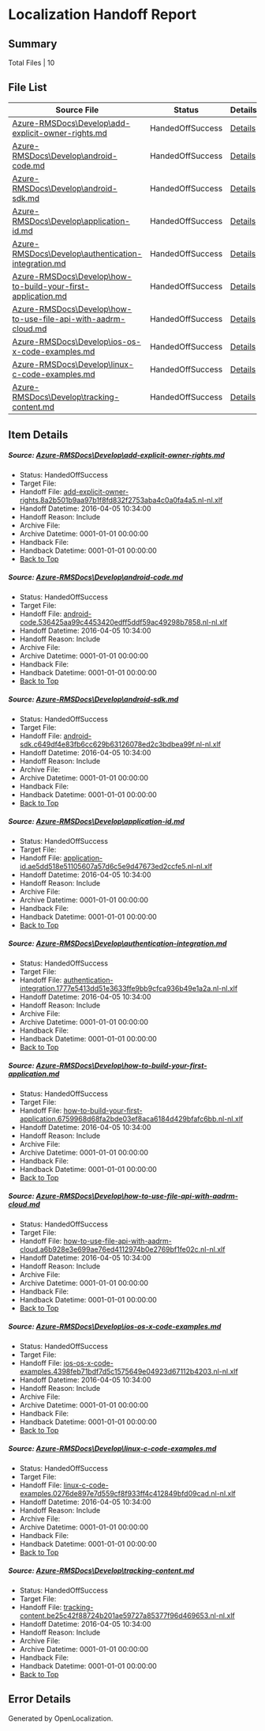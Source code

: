 # <a name='report-top'></a> Localization Handoff Report

## Summary
 Total Files | 10

## File List
 Source File | Status | Details 
 ----------- | ------ | ------- 
 [Azure-RMSDocs\Develop\add-explicit-owner-rights.md](https://github.com/Microsoft/Azure-RMSDocs-pr/blob/7adb5b28765087b8d17a8881b454cefe55ea113b/Azure-RMSDocs/Develop/add-explicit-owner-rights.md) | HandedOffSuccess | [Details](#d6d23c21a3213c51ebeb006cb8240898c2b5c2ff50)
 [Azure-RMSDocs\Develop\android-code.md](https://github.com/Microsoft/Azure-RMSDocs-pr/blob/7adb5b28765087b8d17a8881b454cefe55ea113b/Azure-RMSDocs/Develop/android-code.md) | HandedOffSuccess | [Details](#440557d792fcf51a64dfb65d1a4cfbd50beb397251)
 [Azure-RMSDocs\Develop\android-sdk.md](https://github.com/Microsoft/Azure-RMSDocs-pr/blob/7adb5b28765087b8d17a8881b454cefe55ea113b/Azure-RMSDocs/Develop/android-sdk.md) | HandedOffSuccess | [Details](#da88139a3986797d9c2c796c42b79f8245dc3be352)
 [Azure-RMSDocs\Develop\application-id.md](https://github.com/Microsoft/Azure-RMSDocs-pr/blob/7adb5b28765087b8d17a8881b454cefe55ea113b/Azure-RMSDocs/Develop/application-id.md) | HandedOffSuccess | [Details](#889c9905fcd361adf580d403a90fc74be5d7922354)
 [Azure-RMSDocs\Develop\authentication-integration.md](https://github.com/Microsoft/Azure-RMSDocs-pr/blob/7adb5b28765087b8d17a8881b454cefe55ea113b/Azure-RMSDocs/Develop/authentication-integration.md) | HandedOffSuccess | [Details](#0f9cd8218d5988838847c08d5cfb58202466618956)
 [Azure-RMSDocs\Develop\how-to-build-your-first-application.md](https://github.com/Microsoft/Azure-RMSDocs-pr/blob/7adb5b28765087b8d17a8881b454cefe55ea113b/Azure-RMSDocs/Develop/how-to-build-your-first-application.md) | HandedOffSuccess | [Details](#aa5689904254579007528c29c0cf0e9cbca5f73573)
 [Azure-RMSDocs\Develop\how-to-use-file-api-with-aadrm-cloud.md](https://github.com/Microsoft/Azure-RMSDocs-pr/blob/7adb5b28765087b8d17a8881b454cefe55ea113b/Azure-RMSDocs/Develop/how-to-use-file-api-with-aadrm-cloud.md) | HandedOffSuccess | [Details](#0eb9337d080193a5bd669d6cf27f96eb6029da0e81)
 [Azure-RMSDocs\Develop\ios-os-x-code-examples.md](https://github.com/Microsoft/Azure-RMSDocs-pr/blob/7adb5b28765087b8d17a8881b454cefe55ea113b/Azure-RMSDocs/Develop/ios-os-x-code-examples.md) | HandedOffSuccess | [Details](#3db105584cf5180d33ae40fef163f18a45998aa984)
 [Azure-RMSDocs\Develop\linux-c-code-examples.md](https://github.com/Microsoft/Azure-RMSDocs-pr/blob/7adb5b28765087b8d17a8881b454cefe55ea113b/Azure-RMSDocs/Develop/linux-c-code-examples.md) | HandedOffSuccess | [Details](#1a4f5d8569f297871bb9a5f7c0efa198d7dd246a87)
 [Azure-RMSDocs\Develop\tracking-content.md](https://github.com/Microsoft/Azure-RMSDocs-pr/blob/7adb5b28765087b8d17a8881b454cefe55ea113b/Azure-RMSDocs/Develop/tracking-content.md) | HandedOffSuccess | [Details](#9edcb8a28216f187817a6223369860e09b2b257a105)

## Item Details
##### <a name='d6d23c21a3213c51ebeb006cb8240898c2b5c2ff50'></a> Source: [Azure-RMSDocs\Develop\add-explicit-owner-rights.md](https://github.com/Microsoft/Azure-RMSDocs-pr/blob/7adb5b28765087b8d17a8881b454cefe55ea113b/Azure-RMSDocs/Develop/add-explicit-owner-rights.md)
* Status: HandedOffSuccess
* Target File: 
* Handoff File: [add-explicit-owner-rights.8a2b501b9aa97b1f8fd832f2753aba4c0a0fa4a5.nl-nl.xlf](https://github.com/Microsoft/EM.handoff/blob/4da0370f4920002eea459aad4540341c41e6f01a/ol-handoff/Microsoft/Azure-RMSDocs-pr.nl-nl/master/add-explicit-owner-rights.8a2b501b9aa97b1f8fd832f2753aba4c0a0fa4a5.nl-nl.xlf)
* Handoff Datetime: 2016-04-05 10:34:00
* Handoff Reason: Include
* Archive File: 
* Archive Datetime: 0001-01-01 00:00:00
* Handback File: 
* Handback Datetime: 0001-01-01 00:00:00
* [Back to Top](#report-top)

##### <a name='440557d792fcf51a64dfb65d1a4cfbd50beb397251'></a> Source: [Azure-RMSDocs\Develop\android-code.md](https://github.com/Microsoft/Azure-RMSDocs-pr/blob/7adb5b28765087b8d17a8881b454cefe55ea113b/Azure-RMSDocs/Develop/android-code.md)
* Status: HandedOffSuccess
* Target File: 
* Handoff File: [android-code.536425aa99c4453420edff5ddf59ac49298b7858.nl-nl.xlf](https://github.com/Microsoft/EM.handoff/blob/4da0370f4920002eea459aad4540341c41e6f01a/ol-handoff/Microsoft/Azure-RMSDocs-pr.nl-nl/master/android-code.536425aa99c4453420edff5ddf59ac49298b7858.nl-nl.xlf)
* Handoff Datetime: 2016-04-05 10:34:00
* Handoff Reason: Include
* Archive File: 
* Archive Datetime: 0001-01-01 00:00:00
* Handback File: 
* Handback Datetime: 0001-01-01 00:00:00
* [Back to Top](#report-top)

##### <a name='da88139a3986797d9c2c796c42b79f8245dc3be352'></a> Source: [Azure-RMSDocs\Develop\android-sdk.md](https://github.com/Microsoft/Azure-RMSDocs-pr/blob/7adb5b28765087b8d17a8881b454cefe55ea113b/Azure-RMSDocs/Develop/android-sdk.md)
* Status: HandedOffSuccess
* Target File: 
* Handoff File: [android-sdk.c649df4e83fb6cc629b63126078ed2c3bdbea99f.nl-nl.xlf](https://github.com/Microsoft/EM.handoff/blob/4da0370f4920002eea459aad4540341c41e6f01a/ol-handoff/Microsoft/Azure-RMSDocs-pr.nl-nl/master/android-sdk.c649df4e83fb6cc629b63126078ed2c3bdbea99f.nl-nl.xlf)
* Handoff Datetime: 2016-04-05 10:34:00
* Handoff Reason: Include
* Archive File: 
* Archive Datetime: 0001-01-01 00:00:00
* Handback File: 
* Handback Datetime: 0001-01-01 00:00:00
* [Back to Top](#report-top)

##### <a name='889c9905fcd361adf580d403a90fc74be5d7922354'></a> Source: [Azure-RMSDocs\Develop\application-id.md](https://github.com/Microsoft/Azure-RMSDocs-pr/blob/7adb5b28765087b8d17a8881b454cefe55ea113b/Azure-RMSDocs/Develop/application-id.md)
* Status: HandedOffSuccess
* Target File: 
* Handoff File: [application-id.ae5dd518e51105607a57d6c5e9d47673ed2ccfe5.nl-nl.xlf](https://github.com/Microsoft/EM.handoff/blob/4da0370f4920002eea459aad4540341c41e6f01a/ol-handoff/Microsoft/Azure-RMSDocs-pr.nl-nl/master/application-id.ae5dd518e51105607a57d6c5e9d47673ed2ccfe5.nl-nl.xlf)
* Handoff Datetime: 2016-04-05 10:34:00
* Handoff Reason: Include
* Archive File: 
* Archive Datetime: 0001-01-01 00:00:00
* Handback File: 
* Handback Datetime: 0001-01-01 00:00:00
* [Back to Top](#report-top)

##### <a name='0f9cd8218d5988838847c08d5cfb58202466618956'></a> Source: [Azure-RMSDocs\Develop\authentication-integration.md](https://github.com/Microsoft/Azure-RMSDocs-pr/blob/7adb5b28765087b8d17a8881b454cefe55ea113b/Azure-RMSDocs/Develop/authentication-integration.md)
* Status: HandedOffSuccess
* Target File: 
* Handoff File: [authentication-integration.1777e5413dd51e3633ffe9bb9cfca936b49e1a2a.nl-nl.xlf](https://github.com/Microsoft/EM.handoff/blob/4da0370f4920002eea459aad4540341c41e6f01a/ol-handoff/Microsoft/Azure-RMSDocs-pr.nl-nl/master/authentication-integration.1777e5413dd51e3633ffe9bb9cfca936b49e1a2a.nl-nl.xlf)
* Handoff Datetime: 2016-04-05 10:34:00
* Handoff Reason: Include
* Archive File: 
* Archive Datetime: 0001-01-01 00:00:00
* Handback File: 
* Handback Datetime: 0001-01-01 00:00:00
* [Back to Top](#report-top)

##### <a name='aa5689904254579007528c29c0cf0e9cbca5f73573'></a> Source: [Azure-RMSDocs\Develop\how-to-build-your-first-application.md](https://github.com/Microsoft/Azure-RMSDocs-pr/blob/7adb5b28765087b8d17a8881b454cefe55ea113b/Azure-RMSDocs/Develop/how-to-build-your-first-application.md)
* Status: HandedOffSuccess
* Target File: 
* Handoff File: [how-to-build-your-first-application.6759968d68fa2bde03ef8aca6184d429bfafc6bb.nl-nl.xlf](https://github.com/Microsoft/EM.handoff/blob/4da0370f4920002eea459aad4540341c41e6f01a/ol-handoff/Microsoft/Azure-RMSDocs-pr.nl-nl/master/how-to-build-your-first-application.6759968d68fa2bde03ef8aca6184d429bfafc6bb.nl-nl.xlf)
* Handoff Datetime: 2016-04-05 10:34:00
* Handoff Reason: Include
* Archive File: 
* Archive Datetime: 0001-01-01 00:00:00
* Handback File: 
* Handback Datetime: 0001-01-01 00:00:00
* [Back to Top](#report-top)

##### <a name='0eb9337d080193a5bd669d6cf27f96eb6029da0e81'></a> Source: [Azure-RMSDocs\Develop\how-to-use-file-api-with-aadrm-cloud.md](https://github.com/Microsoft/Azure-RMSDocs-pr/blob/7adb5b28765087b8d17a8881b454cefe55ea113b/Azure-RMSDocs/Develop/how-to-use-file-api-with-aadrm-cloud.md)
* Status: HandedOffSuccess
* Target File: 
* Handoff File: [how-to-use-file-api-with-aadrm-cloud.a6b928e3e699ae76ed4112974b0e2769bf1fe02c.nl-nl.xlf](https://github.com/Microsoft/EM.handoff/blob/4da0370f4920002eea459aad4540341c41e6f01a/ol-handoff/Microsoft/Azure-RMSDocs-pr.nl-nl/master/how-to-use-file-api-with-aadrm-cloud.a6b928e3e699ae76ed4112974b0e2769bf1fe02c.nl-nl.xlf)
* Handoff Datetime: 2016-04-05 10:34:00
* Handoff Reason: Include
* Archive File: 
* Archive Datetime: 0001-01-01 00:00:00
* Handback File: 
* Handback Datetime: 0001-01-01 00:00:00
* [Back to Top](#report-top)

##### <a name='3db105584cf5180d33ae40fef163f18a45998aa984'></a> Source: [Azure-RMSDocs\Develop\ios-os-x-code-examples.md](https://github.com/Microsoft/Azure-RMSDocs-pr/blob/7adb5b28765087b8d17a8881b454cefe55ea113b/Azure-RMSDocs/Develop/ios-os-x-code-examples.md)
* Status: HandedOffSuccess
* Target File: 
* Handoff File: [ios-os-x-code-examples.4398feb71bdf7d5c1575649e04923d67112b4203.nl-nl.xlf](https://github.com/Microsoft/EM.handoff/blob/4da0370f4920002eea459aad4540341c41e6f01a/ol-handoff/Microsoft/Azure-RMSDocs-pr.nl-nl/master/ios-os-x-code-examples.4398feb71bdf7d5c1575649e04923d67112b4203.nl-nl.xlf)
* Handoff Datetime: 2016-04-05 10:34:00
* Handoff Reason: Include
* Archive File: 
* Archive Datetime: 0001-01-01 00:00:00
* Handback File: 
* Handback Datetime: 0001-01-01 00:00:00
* [Back to Top](#report-top)

##### <a name='1a4f5d8569f297871bb9a5f7c0efa198d7dd246a87'></a> Source: [Azure-RMSDocs\Develop\linux-c-code-examples.md](https://github.com/Microsoft/Azure-RMSDocs-pr/blob/7adb5b28765087b8d17a8881b454cefe55ea113b/Azure-RMSDocs/Develop/linux-c-code-examples.md)
* Status: HandedOffSuccess
* Target File: 
* Handoff File: [linux-c-code-examples.0276de897e7d559cf8f933ff4c412849bfd09cad.nl-nl.xlf](https://github.com/Microsoft/EM.handoff/blob/4da0370f4920002eea459aad4540341c41e6f01a/ol-handoff/Microsoft/Azure-RMSDocs-pr.nl-nl/master/linux-c-code-examples.0276de897e7d559cf8f933ff4c412849bfd09cad.nl-nl.xlf)
* Handoff Datetime: 2016-04-05 10:34:00
* Handoff Reason: Include
* Archive File: 
* Archive Datetime: 0001-01-01 00:00:00
* Handback File: 
* Handback Datetime: 0001-01-01 00:00:00
* [Back to Top](#report-top)

##### <a name='9edcb8a28216f187817a6223369860e09b2b257a105'></a> Source: [Azure-RMSDocs\Develop\tracking-content.md](https://github.com/Microsoft/Azure-RMSDocs-pr/blob/7adb5b28765087b8d17a8881b454cefe55ea113b/Azure-RMSDocs/Develop/tracking-content.md)
* Status: HandedOffSuccess
* Target File: 
* Handoff File: [tracking-content.be25c42f88724b201ae59727a85377f96d469653.nl-nl.xlf](https://github.com/Microsoft/EM.handoff/blob/4da0370f4920002eea459aad4540341c41e6f01a/ol-handoff/Microsoft/Azure-RMSDocs-pr.nl-nl/master/tracking-content.be25c42f88724b201ae59727a85377f96d469653.nl-nl.xlf)
* Handoff Datetime: 2016-04-05 10:34:00
* Handoff Reason: Include
* Archive File: 
* Archive Datetime: 0001-01-01 00:00:00
* Handback File: 
* Handback Datetime: 0001-01-01 00:00:00
* [Back to Top](#report-top)


## Error Details

Generated by OpenLocalization.
